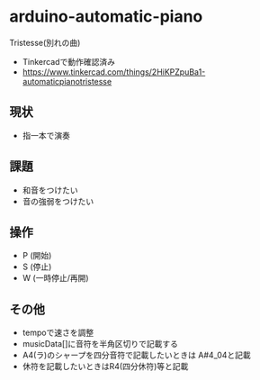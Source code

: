 # arduino-automatic-piano

Tristesse(別れの曲)

- Tinkercadで動作確認済み
- https://www.tinkercad.com/things/2HiKPZpuBa1-automaticpianotristesse

## 現状

- 指一本で演奏

## 課題
- 和音をつけたい
- 音の強弱をつけたい

## 操作

- P (開始)
- S (停止)
- W (一時停止/再開)

## その他
- tempoで速さを調整
- musicData[]に音符を半角区切りで記載する
- A4(ラ)のシャープを四分音符で記載したいときは A#4_04と記載
- 休符を記載したいときはR4(四分休符)等と記載
